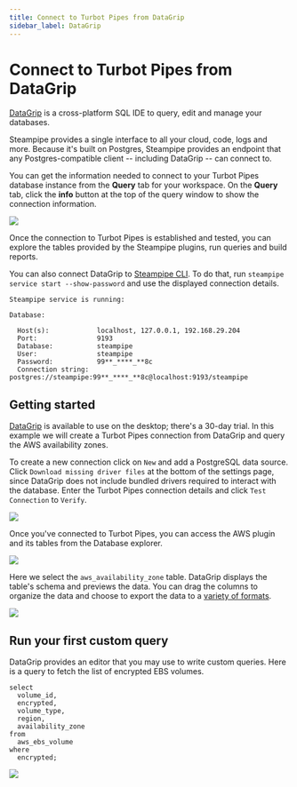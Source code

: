 ```yaml
---
title: Connect to Turbot Pipes from DataGrip
sidebar_label: DataGrip
---
```


# Connect to Turbot Pipes from DataGrip

[DataGrip](https://www.jetbrains.com/datagrip/) is a cross-platform SQL IDE to
query, edit and manage your databases.

Steampipe provides a single interface to all your cloud, code, logs and more.
Because it's built on Postgres, Steampipe provides an endpoint that any
Postgres-compatible client -- including DataGrip -- can connect to.

You can get the information needed to connect to your Turbot Pipes database instance from the **Query** tab for your workspace.  On the **Query** tab, click the **info** button at the top of the query window to show the connection information. 

![](/images/docs/pipes/query-info-connect.png)

Once the connection to Turbot Pipes is established and tested, you can explore
the tables provided by the Steampipe plugins, run queries and build reports.

You can also connect DataGrip to
[Steampipe CLI](https://steampipe.io/downloads). To do that, run
`steampipe service start --show-password` and use the displayed connection
details.

```
Steampipe service is running:

Database:

  Host(s):            localhost, 127.0.0.1, 192.168.29.204
  Port:               9193
  Database:           steampipe
  User:               steampipe
  Password:           99**_****_**8c
  Connection string:  postgres://steampipe:99**_****_**8c@localhost:9193/steampipe
```

## Getting started

[DataGrip](https://www.jetbrains.com/datagrip/download/#section=mac) is
available to use on the desktop; there's a 30-day trial. In this example we will
create a Turbot Pipes connection from DataGrip and query the AWS availability
zones.

To create a new connection click on `New` and add a PostgreSQL data source.
Click `Download missing driver files` at the bottom of the settings page, since
DataGrip does not include bundled drivers required to interact with the
database. Enter the Turbot Pipes connection details and click `Test Connection`
to `Verify`.

<div style={{"marginTop":"1em", "marginBottom":"1em", "width":"90%"}}>
<img src="/images/docs/pipes/datagrip-connection-success.png" />
</div>

Once you've connected to Turbot Pipes, you can access the AWS plugin and its
tables from the Database explorer.

<div style={{"marginTop":"1em", "marginBottom":"1em", "width":"50%"}}>
<img src="/images/docs/pipes/datagrip-database-explorer.png" />
</div>

Here we select the `aws_availability_zone` table. DataGrip displays the table's
schema and previews the data. You can drag the columns to organize the data and
choose to export the data to a
[variety of formats](https://steampipe.io/docs/reference/cli/check#output-formats).

<div style={{"marginTop":"1em", "marginBottom":"1em", "width":"90%"}}>
<img src="/images/docs/pipes/datagrip-availability-zone-result.png" />
</div>

## Run your first custom query

DataGrip provides an editor that you may use to write custom queries. Here is a
query to fetch the list of encrypted EBS volumes.

```
select
  volume_id,
  encrypted,
  volume_type,
  region,
  availability_zone
from
  aws_ebs_volume
where
  encrypted;
```

<div style={{"marginTop":"1em", "marginBottom":"1em", "width":"90%"}}>
<img src="/images/docs/pipes/datagrip-custom-query-result.png" />
</div>

